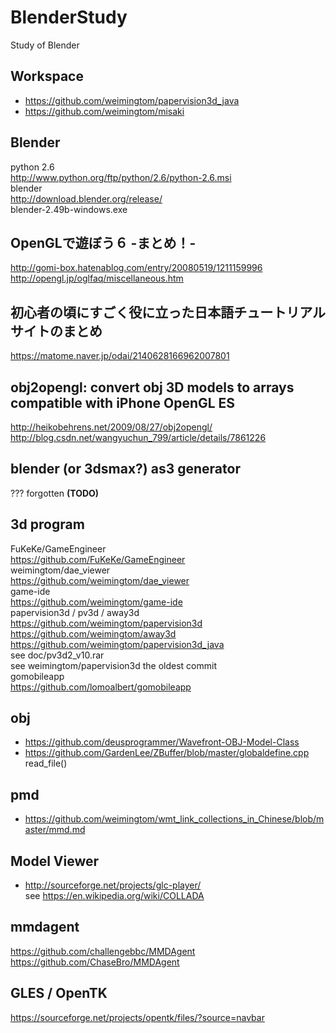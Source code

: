 # BlenderStudy
Study of Blender

## Workspace  
* https://github.com/weimingtom/papervision3d_java  
* https://github.com/weimingtom/misaki  

## Blender  
python 2.6  
http://www.python.org/ftp/python/2.6/python-2.6.msi  
blender  
http://download.blender.org/release/  
blender-2.49b-windows.exe  

## OpenGLで遊ぼう６ -まとめ！-  
http://gomi-box.hatenablog.com/entry/20080519/1211159996  
http://opengl.jp/oglfaq/miscellaneous.htm  

## 初心者の頃にすごく役に立った日本語チュートリアルサイトのまとめ  
https://matome.naver.jp/odai/2140628166962007801  

## obj2opengl: convert obj 3D models to arrays compatible with iPhone OpenGL ES  
http://heikobehrens.net/2009/08/27/obj2opengl/  
http://blog.csdn.net/wangyuchun_799/article/details/7861226  

## blender (or 3dsmax?) as3 generator
??? forgotten **(TODO)**      

## 3d program  
FuKeKe/GameEngineer  
https://github.com/FuKeKe/GameEngineer  
weimingtom/dae_viewer  
https://github.com/weimingtom/dae_viewer  
game-ide  
https://github.com/weimingtom/game-ide  
papervision3d / pv3d / away3d  
https://github.com/weimingtom/papervision3d  
https://github.com/weimingtom/away3d  
https://github.com/weimingtom/papervision3d_java  
see doc/pv3d2_v10.rar  
see weimingtom/papervision3d the oldest commit  
gomobileapp  
https://github.com/lomoalbert/gomobileapp  

## obj  
* https://github.com/deusprogrammer/Wavefront-OBJ-Model-Class  
* https://github.com/GardenLee/ZBuffer/blob/master/globaldefine.cpp  
read_file()  

## pmd  
* https://github.com/weimingtom/wmt_link_collections_in_Chinese/blob/master/mmd.md  

## Model Viewer  
* http://sourceforge.net/projects/glc-player/  
see https://en.wikipedia.org/wiki/COLLADA  

## mmdagent  
https://github.com/challengebbc/MMDAgent  
https://github.com/ChaseBro/MMDAgent  

## GLES / OpenTK    
https://sourceforge.net/projects/opentk/files/?source=navbar  
